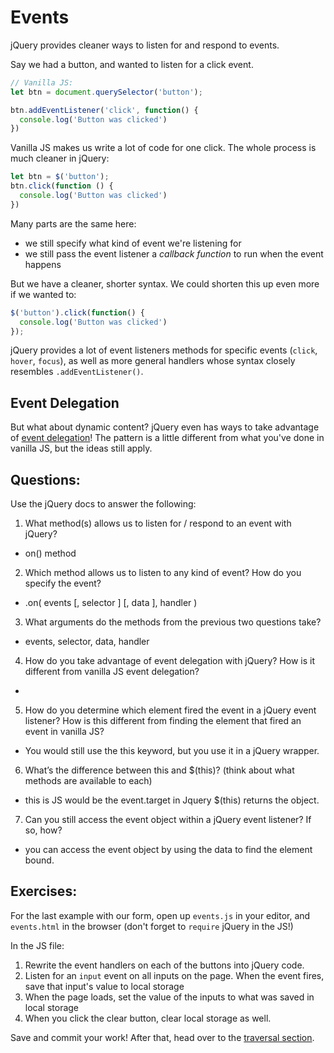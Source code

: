 # Events

jQuery provides cleaner ways to listen for and respond to events.

Say we had a button, and wanted to listen for a click event.

```JavaScript
// Vanilla JS:
let btn = document.querySelector('button');

btn.addEventListener('click', function() {
  console.log('Button was clicked')
})

```

Vanilla JS makes us write a lot of code for one click. The whole process is much cleaner in jQuery:

```JavaScript
let btn = $('button');
btn.click(function () {
  console.log('Button was clicked')
})

```

Many parts are the same here:
- we still specify what kind of event we're listening for
- we still pass the event listener a _callback function_ to run when the event happens

But we have a cleaner, shorter syntax. We could shorten this up even more if we wanted to:

```JavaScript
$('button').click(function() {
  console.log('Button was clicked')
});
```

jQuery provides a lot of event listeners methods for specific events (`click`, `hover`, `focus`), as well as more general handlers whose syntax closely resembles `.addEventListener()`.

## Event Delegation
But what about dynamic content? jQuery even has ways to take advantage of [event delegation](https://learn.jquery.com/events/event-delegation/)! The pattern is a little different from what you've done in vanilla JS, but the ideas still apply.


## Questions:
Use the jQuery docs to answer the following:

1. What method(s) allows us to listen for / respond to an event with jQuery?
- on() method

2. Which method allows us to listen to any kind of event? How do you specify the event?
- .on( events [, selector ] [, data ], handler )

3. What arguments do the methods from the previous two questions take?
- events, selector, data, handler

4. How do you take advantage of event delegation with jQuery? How is it different from vanilla JS event delegation?
-

5. How do you determine which element fired the event in a jQuery event listener? How is this different from finding the element that fired an event in vanilla JS?
- You would still use the this keyword, but you use it in a jQuery wrapper.

6. What’s the difference between this and $(this)? (think about what methods are available to each)
- this is JS would be the event.target in Jquery $(this) returns the object.

7. Can you still access the event object within a jQuery event listener? If so, how?
- you can access the event object by using the data to find the element bound.


## Exercises:

For the last example with our form, open up `events.js` in your editor, and `events.html` in the browser (don't forget to `require` jQuery in the JS!)

In the JS file:
1. Rewrite the event handlers on each of the buttons into jQuery code.
2. Listen for an `input` event on all inputs on the page. When the event fires, save that input's value to local storage
3. When the page loads, set the value of the inputs to what was saved in local storage
4. When you click the clear button, clear local storage as well.

Save and commit your work! After that, head over to the [traversal section](../part-4-traversal/).
